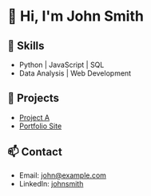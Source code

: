 # 👋 Hi, I'm John Smith

## 🔧 Skills
- Python | JavaScript | SQL
- Data Analysis | Web Development

## 🚀 Projects
- [Project A](https://github.com/johnsmith/project-a)
- [Portfolio Site](https://johnsmith.github.io/)

## 📫 Contact
- Email: john@example.com
- LinkedIn: [johnsmith](https://linkedin.com/in/johnsmith)
